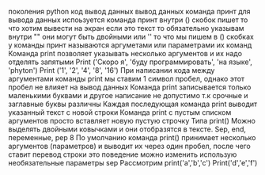  поколения python код вывод данных вывод данных команда принт для вывода данных испоьзуется команда принт внутри () скобок пишет то что хотим вывести на экран если это текст то обязательно указывам внутри "" они могут быть двойными или '' то что мы пишем в () скобках у команды принт называются аргуметами или параметрами их команд
Команда print позволяет указывать несколько аргументов и их надо отделять запятыми
Print ('Скоро я', 'буду программировать', 'на языке', 'phyton')
Print ('1', '2', '4', '8', '16')
При написании кода между аргументами команды print мы ставим 1 символ пробел, однако этот пробел не влияет на вывод данных
Команда print записывается только маленькими буквами и другое написание не допустимо т.к срочные и заглавные буквы различны
Каждая последующая команда print выводит указанный текст с новой строки 
Команда print с пустым списком аргументов просто вставляет новую пустую строчку 
Типа print()
Можно выделять двойными ковычками и они отобразятся в тексте.
Sep, end, переменные, pep 8
По умолчанию команда print() принимает несколько аргументов (параметров) и выводит их через один пробел, после чего ставит перевод строки это поведение можно изменить использую необязательные параметры sep
Рассмотрим 
print('a','b','c')
Print('d','e','f')
